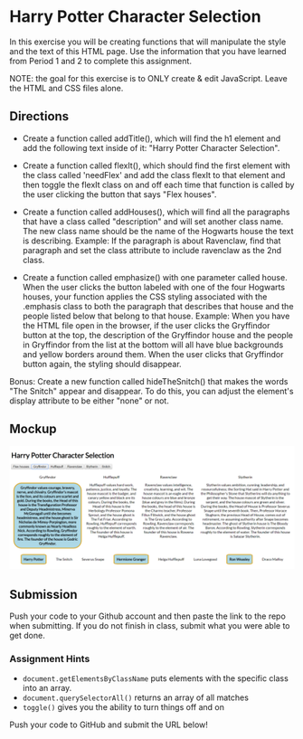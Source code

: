 # Harry Potter Character Selection

In this exercise you will be creating functions that will manipulate the style and the text of this HTML page. Use the information that you have learned from Period 1 and 2 to complete this assignment.

NOTE: the goal for this exercise is to ONLY create & edit JavaScript. Leave the HTML and CSS files alone.

## Directions

- Create a function called addTitle(), which will find the h1 element and add the following text inside of it: "Harry Potter Character Selection".

- Create a function called flexIt(), which should find the first element with the class called 'needFlex' and add the class flexIt to that element and then toggle the flexIt class on and off each time that function is called by the user clicking the button that says "Flex houses".

- Create a function called addHouses(), which will find all the paragraphs that have a class called "description" and will set another class name. The new class name should be the name of the Hogwarts house the text is describing. Example: If the paragraph is about Ravenclaw, find that paragraph and set the class attribute to include ravenclaw as the 2nd class.

- Create a function called emphasize() with one parameter called house. When the user clicks the button labeled with one of the four Hogwarts houses, your function applies the CSS styling associated with the .emphasis class to both the paragraph that describes that house and the people listed below that belong to that house. Example: When you have the HTML file open in the browser, if the user clicks the Gryffindor button at the top, the description of the Gryffindor house and the people in Gryffindor from the list at the bottom will all have blue backgrounds and yellow borders around them. When the user clicks that Gryffindor button again, the styling should disappear. 

Bonus: Create a new function called hideTheSnitch() that makes the words "The Snitch" appear and disappear.  To do this, you can adjust the element's display attribute to be either "none" or not.

## Mockup
![mockup](./potterImg.png)

## Submission
Push your code to your Github account and then paste the link to the repo when submitting. If you do not finish in class, submit what you were able to get done.

### Assignment Hints
- `document.getElementsByClassName` puts elements with the specific class into an array. 
- `document.querySelectorAll()` returns an array of all matches
- `toggle()` gives you the ability to turn things off and on

Push your code to GitHub and submit the URL below!
